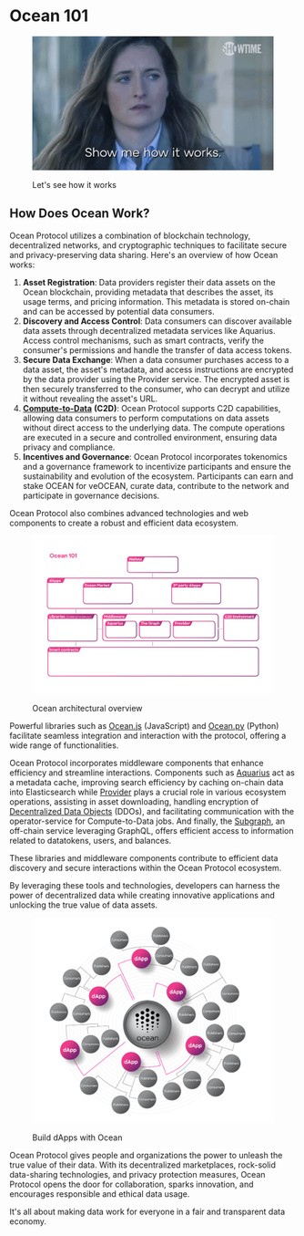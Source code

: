 # Ocean 101

<figure><img src="../.gitbook/assets/gif/giphy.gif" alt=""><figcaption><p>Let's see how it works</p></figcaption></figure>

## How Does Ocean Work?

Ocean Protocol utilizes a combination of blockchain technology, decentralized networks, and cryptographic techniques to facilitate secure and privacy-preserving data sharing. Here's an overview of how Ocean works:

1. **Asset Registration**: Data providers register their data assets on the Ocean blockchain, providing metadata that describes the asset, its usage terms, and pricing information. This metadata is stored on-chain and can be accessed by potential data consumers.
2. **Discovery and Access Control**: Data consumers can discover available data assets through decentralized metadata services like Aquarius. Access control mechanisms, such as smart contracts, verify the consumer's permissions and handle the transfer of data access tokens.
3. **Secure Data Exchange**: When a data consumer purchases access to a data asset, the asset's metadata, and access instructions are encrypted by the data provider using the Provider service. The encrypted asset is then securely transferred to the consumer, who can decrypt and utilize it without revealing the asset's URL.
4. [**Compute-to-Data**](../developers/compute-to-data/README.md) **(C2D)**: Ocean Protocol supports C2D capabilities, allowing data consumers to perform computations on data assets without direct access to the underlying data. The compute operations are executed in a secure and controlled environment, ensuring data privacy and compliance.
5. **Incentives and Governance**: Ocean Protocol incorporates tokenomics and a governance framework to incentivize participants and ensure the sustainability and evolution of the ecosystem. Participants can earn and stake OCEAN for veOCEAN, curate data, contribute to the network and participate in governance decisions.

Ocean Protocol also combines advanced technologies and web components to create a robust and efficient data ecosystem.

<figure><img src="../.gitbook/assets/architecture/Ocean101.png" alt=""><figcaption><p>Ocean architectural overview </p></figcaption></figure>

Powerful libraries such as [Ocean.js](../developers/ocean.js/README.md) (JavaScript) and [Ocean.py](../data-scientists/ocean.py/README.md) (Python) facilitate seamless integration and interaction with the protocol, offering a wide range of functionalities.

Ocean Protocol incorporates middleware components that enhance efficiency and streamline interactions. Components such as [Aquarius](../developers/aquarius/README.md) act as a metadata cache, improving search efficiency by caching on-chain data into Elasticsearch while [Provider](../developers/provider/README.md) plays a crucial role in various ecosystem operations, assisting in asset downloading, handling encryption of [Decentralized Data Objects](../developers/ddo-specification.md) (DDOs), and facilitating communication with the operator-service for Compute-to-Data jobs. And finally, the [Subgraph](../developers/subgraph/README.md), an off-chain service leveraging GraphQL, offers efficient access to information related to datatokens, users, and balances.

These libraries and middleware components contribute to efficient data discovery and secure interactions within the Ocean Protocol ecosystem.

By leveraging these tools and technologies, developers can harness the power of decentralized data while creating innovative applications and unlocking the true value of data assets.

<figure><img src="../.gitbook/assets/architecture/decentralized_exchanges_marketplaces.png" alt=""><figcaption><p>Build dApps with Ocean</p></figcaption></figure>

Ocean Protocol gives people and organizations the power to unleash the true value of their data. With its decentralized marketplaces, rock-solid data-sharing technologies, and privacy protection measures, Ocean Protocol opens the door for collaboration, sparks innovation, and encourages responsible and ethical data usage.

It's all about making data work for everyone in a fair and transparent data economy.
